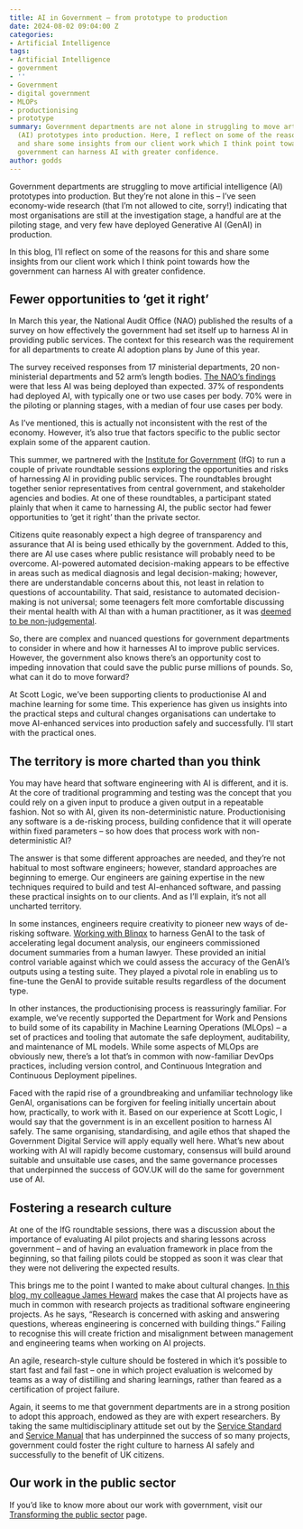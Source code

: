 ```yaml
---
title: AI in Government – from prototype to production
date: 2024-08-02 09:04:00 Z
categories:
- Artificial Intelligence
tags:
- Artificial Intelligence
- government
- ''
- Government
- digital government
- MLOPs
- productionising
- prototype
summary: Government departments are not alone in struggling to move artificial intelligence
  (AI) prototypes into production. Here, I reflect on some of the reasons for this
  and share some insights from our client work which I think point towards how the
  government can harness AI with greater confidence.
author: godds
---
```


Government departments are struggling to move artificial intelligence (AI) prototypes into production. But they’re not alone in this – I’ve seen economy-wide research (that I’m not allowed to cite, sorry!) indicating that most organisations are still at the investigation stage, a handful are at the piloting stage, and very few have deployed Generative AI (GenAI) in production.

In this blog, I’ll reflect on some of the reasons for this and share some insights from our client work which I think point towards how the government can harness AI with greater confidence.

## Fewer opportunities to ‘get it right’

In March this year, the National Audit Office (NAO) published the results of a survey on how effectively the government had set itself up to harness AI in providing public services. The context for this research was the requirement for all departments to create AI adoption plans by June of this year.

The survey received responses from 17 ministerial departments, 20 non-ministerial departments and 52 arm’s length bodies. [The NAO’s findings](https://www.nao.org.uk/reports/use-of-artificial-intelligence-in-government/) were that less AI was being deployed than expected. 37% of respondents had deployed AI, with typically one or two use cases per body. 70% were in the piloting or planning stages, with a median of four use cases per body.

As I’ve mentioned, this is actually not inconsistent with the rest of the economy. However, it’s also true that factors specific to the public sector explain some of the apparent caution.

This summer, we partnered with the [Institute for Government](https://www.instituteforgovernment.org.uk/) (IfG) to run a couple of private roundtable sessions exploring the opportunities and risks of harnessing AI in providing public services. The roundtables brought together senior representatives from central government, and stakeholder agencies and bodies. At one of these roundtables, a participant stated plainly that when it came to harnessing AI, the public sector had fewer opportunities to ‘get it right’ than the private sector.

Citizens quite reasonably expect a high degree of transparency and assurance that AI is being used ethically by the government. Added to this, there are AI use cases where public resistance will probably need to be overcome. AI-powered automated decision-making appears to be effective in areas such as medical diagnosis and legal decision-making; however, there are understandable concerns about this, not least in relation to questions of accountability. That said, resistance to automated decision-making is not universal; some teenagers felt more comfortable discussing their mental health with AI than with a human practitioner, as it was [deemed to be non-judgemental](https://www.ncbi.nlm.nih.gov/pmc/articles/PMC10876024/).

So, there are complex and nuanced questions for government departments to consider in where and how it harnesses AI to improve public services. However, the government also knows there’s an opportunity cost to impeding innovation that could save the public purse millions of pounds. So, what can it do to move forward?

At Scott Logic, we’ve been supporting clients to productionise AI and machine learning for some time. This experience has given us insights into the practical steps and cultural changes organisations can undertake to move AI-enhanced services into production safely and successfully. I’ll start with the practical ones.

## The territory is more charted than you think

You may have heard that software engineering with AI is different, and it is. At the core of traditional programming and testing was the concept that you could rely on a given input to produce a given output in a repeatable fashion. Not so with AI, given its non-deterministic nature. Productionising any software is a de-risking process, building confidence that it will operate within fixed parameters – so how does that process work with non-deterministic AI?

The answer is that some different approaches are needed, and they’re not habitual to most software engineers; however, standard approaches are beginning to emerge. Our engineers are gaining expertise in the new techniques required to build and test AI-enhanced software, and passing these practical insights on to our clients. And as I’ll explain, it’s not all uncharted territory.

In some instances, engineers require creativity to pioneer new ways of de-risking software. [Working with Blinqx](https://www.scottlogic.com/our-work/blinqx-building-genai-paralegal) to harness GenAI to the task of accelerating legal document analysis, our engineers commissioned document summaries from a human lawyer. These provided an initial control variable against which we could assess the accuracy of the GenAI’s outputs using a testing suite. They played a pivotal role in enabling us to fine-tune the GenAI to provide suitable results regardless of the document type.

In other instances, the productionising process is reassuringly familiar. For example, we’ve recently supported the Department for Work and Pensions to build some of its capability in Machine Learning Operations (MLOps) – a set of practices and tooling that automate the safe deployment, auditability, and maintenance of ML models. While some aspects of MLOps are obviously new, there’s a lot that’s in common with now-familiar DevOps practices, including version control, and Continuous Integration and Continuous Deployment pipelines.

Faced with the rapid rise of a groundbreaking and unfamiliar technology like GenAI, organisations can be forgiven for feeling initially uncertain about how, practically, to work with it. Based on our experience at Scott Logic, I would say that the government is in an excellent position to harness AI safely. The same organising, standardising, and agile ethos that shaped the Government Digital Service will apply equally well here. What’s new about working with AI will rapidly become customary, consensus will build around suitable and unsuitable use cases, and the same governance processes that underpinned the success of GOV.UK will do the same for government use of AI.

## Fostering a research culture

At one of the IfG roundtable sessions, there was a discussion about the importance of evaluating AI pilot projects and sharing lessons across government – and of having an evaluation framework in place from the beginning, so that failing pilots could be stopped as soon it was clear that they were not delivering the expected results.

This brings me to the point I wanted to make about cultural changes. [In this blog, my colleague James Heward](https://blog.scottlogic.com/2023/11/22/capabilities-to-deploy-ai-in-your-organisation.html) makes the case that AI projects have as much in common with research projects as traditional software engineering projects. As he says, “Research is concerned with asking and answering questions, whereas engineering is concerned with building things.” Failing to recognise this will create friction and misalignment between management and engineering teams when working on AI projects.

An agile, research-style culture should be fostered in which it’s possible to start fast and fail fast – one in which project evaluation is welcomed by teams as a way of distilling and sharing learnings, rather than feared as a certification of project failure.

Again, it seems to me that government departments are in a strong position to adopt this approach, endowed as they are with expert researchers. By taking the same multidisciplinary attitude set out by the [Service Standard](https://www.gov.uk/service-manual/service-standard) and [Service Manual](https://www.gov.uk/service-manual) that has underpinned the success of so many projects, government could foster the right culture to harness AI safely and successfully to the benefit of UK citizens.

## Our work in the public sector

If you’d like to know more about our work with government, visit our [Transforming the public sector](https://www.scottlogic.com/what-we-do/transforming-the-public-sector) page.